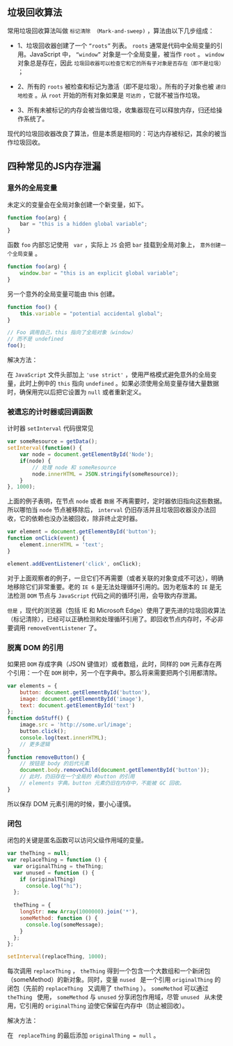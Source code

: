 ## 垃圾回收算法

常用垃圾回收算法叫做 `标记清除 （Mark-and-sweep)` ，算法由以下几步组成：

* 1、垃圾回收器创建了一个 `“roots”` 列表。 `roots` 通常是代码中全局变量的引用。JavaScript 中， `“window”` 对象是一个全局变量，被当作 `root` 。 `window` 对象总是存在，因此 `垃圾回收器可以检查它和它的所有子对象是否存在（即不是垃圾）` ；

* 2、所有的 `roots` 被检查和标记为激活（即不是垃圾）。所有的子对象也被 `递归地检查` 。从 `root` 开始的所有对象如果是 `可达的` ，它就不被当作垃圾。

* 3、所有未被标记的内存会被当做垃圾，收集器现在可以释放内存，归还给操作系统了。

现代的垃圾回收器改良了算法，但是本质是相同的：可达内存被标记，其余的被当作垃圾回收。

## 四种常见的JS内存泄漏

### 意外的全局变量

未定义的变量会在全局对象创建一个新变量，如下。

``` javascript
function foo(arg) {
    bar = "this is a hidden global variable";
}
```

函数 ` foo ` 内部忘记使用 ` var` ，实际上 `JS` 会把 `bar` 挂载到全局对象上， `意外创建一个全局变量` 。

``` javascript
function foo(arg) {
    window.bar = "this is an explicit global variable";
}
```

另一个意外的全局变量可能由 this 创建。

``` javascript
function foo() {
    this.variable = "potential accidental global";
}

// Foo 调用自己，this 指向了全局对象（window）
// 而不是 undefined
foo();
```

解决方法：

在 ` JavaScript ` 文件头部加上 `'use strict'` ，使用严格模式避免意外的全局变量，此时上例中的 `this` 指向 `undefined` 。如果必须使用全局变量存储大量数据时，确保用完以后把它设置为 `null` 或者重新定义。

### 被遗忘的计时器或回调函数

计时器 `setInterval` 代码很常见

```javascript 
var someResource = getData();
setInterval(function() {
    var node = document.getElementById('Node');
    if(node) {
        // 处理 node 和 someResource
        node.innerHTML = JSON.stringify(someResource));
    }
}, 1000);
```

上面的例子表明，在节点 `node` 或者 `数据` 不再需要时，定时器依旧指向这些数据。所以哪怕当 `node` 节点被移除后， `interval` 仍旧存活并且垃圾回收器没办法回收，它的依赖也没办法被回收，除非终止定时器。

```javascript 
var element = document.getElementById('button');
function onClick(event) {
    element.innerHTML = 'text';
}

element.addEventListener('click', onClick);
```

对于上面观察者的例子，一旦它们不再需要（或者关联的对象变成不可达），明确地移除它们非常重要。老的 `IE 6` 是无法处理循环引用的。因为老版本的 `IE` 是无法检测 `DOM` 节点与 `JavaScript` 代码之间的循环引用，会导致内存泄漏。

`但是` ，现代的浏览器（包括 IE 和 Microsoft Edge）使用了更先进的垃圾回收算法（标记清除），已经可以正确检测和处理循环引用了。即回收节点内存时，不必非要调用 `removeEventListener` 了。

### 脱离 DOM 的引用

如果把 `DOM` 存成字典（JSON 键值对）或者数组，此时，同样的 `DOM` 元素存在两个引用：一个在 `DOM` 树中，另一个在字典中。那么将来需要把两个引用都清除。

```javascript 
var elements = {
    button: document.getElementById('button'),
    image: document.getElementById('image'),
    text: document.getElementById('text')
};
function doStuff() {
    image.src = 'http://some.url/image';
    button.click();
    console.log(text.innerHTML);
    // 更多逻辑
}
function removeButton() {
    // 按钮是 body 的后代元素
    document.body.removeChild(document.getElementById('button'));
    // 此时，仍旧存在一个全局的 #button 的引用
    // elements 字典。button 元素仍旧在内存中，不能被 GC 回收。
}
```

所以保存 DOM 元素引用的时候，要小心谨慎。

### 闭包

闭包的关键是匿名函数可以访问父级作用域的变量。

```javascript 
var theThing = null;
var replaceThing = function () {
  var originalThing = theThing;
  var unused = function () {
    if (originalThing)
      console.log("hi");
  };
    
  theThing = {
    longStr: new Array(1000000).join('*'),
    someMethod: function () {
      console.log(someMessage);
    }
  };
};

setInterval(replaceThing, 1000);
```

每次调用 `replaceThing` ， `theThing` 得到一个包含一个大数组和一个新闭包（someMethod）的新对象。同时，变量 `nused ` 是一个引用 ` originalThing ` 的闭包（先前的 `replaceThing ` 又调用了 `theThing` ）。 `someMethod` 可以通过 `theThing ` 使用， `someMethod` 与 `unused` 分享闭包作用域，尽管 `unused ` 从未使用，它引用的 `originalThing` 迫使它保留在内存中（防止被回收）。

解决方法：

在 ` replaceThing` 的最后添加 `originalThing = null` 。

